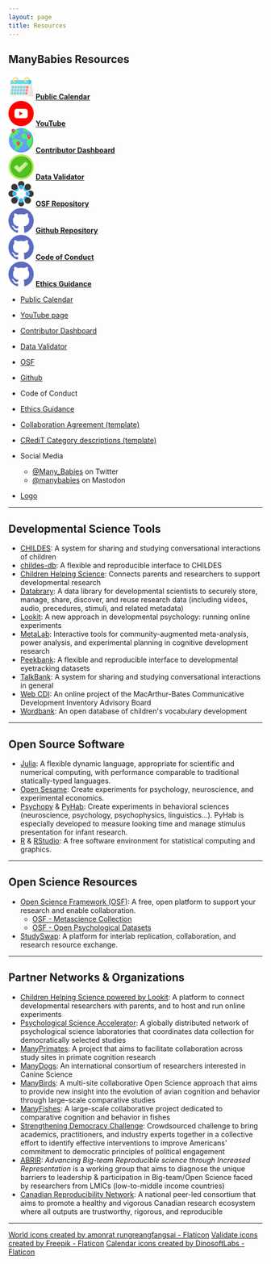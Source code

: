 ```yaml
---
layout: page
title: Resources
---
```



## ManyBabies Resources

<section>
  <div class="container">
    <div class="row" align="center">
      <div class="col-sm-5 col-xs-6" align="left">
        <img src="/assets/img/calendar.png" alt="calendar" width="50" height="50"> 
        <a href="{{site.baseurl}}/calendar/"><b>Public Calendar</b></a>
      </div>
      <div class="col-sm-5 col-xs-6" align="left">
        <img src="/assets/img/youtube.png" alt="YouTube logo" width="50" height="50"> 
        <a href="https://www.youtube.com/@manybabies"><b>YouTube</b></a>
      </div>
    </div>
    <div class="row" align="center">
      <div class="col-sm-5 col-xs-6" align="left">
        <img src="/assets/img/pin.png" alt="globe with pins" width="50" height="50"> 
        <a href="https://manybabies.shinyapps.io/shiny_mb_map/"><b>Contributor Dashboard</b></a>
      </div>
      <div class="col-sm-5 col-xs-6" align="left">
        <img src="/assets/img/validate.png" alt="checkmark" width="50" height="50"> 
        <a href="https://manybabies.shinyapps.io/validator/"><b>Data Validator</b></a>
      </div>
    </div>
    <div class="row" align="center">
      <div class="col-sm-5 col-xs-6" align="left">
        <img src="/assets/img/OSF.png" alt="OSF logo" width="50" height="50"> 
        <a href="https://osf.io/rpw6d/"><b>OSF Repository</b></a>
      </div>
      <div class="col-sm-5 col-xs-6" align="left">
        <img src="/assets/img/github.png" alt="Github logo" width="50" height="50"> 
        <a href="https://github.com/manybabies"><b>Github Repository</b></a>
      </div>
    </div>
    <div class="row" align="center">
      <div class="col-sm-5 col-xs-6" align="left">
        <img src="/assets/img/github.png" alt="Github logo" width="50" height="50"> 
        <a href="{{site.baseurl}}{% link code_conduct.md %}"><b>Code of Conduct</b></a>
      </div>
      <div class="col-sm-5 col-xs-6" align="left">
        <img src="/assets/img/github.png" alt="Github logo" width="50" height="50"> 
        <a href="https://drive.google.com/file/d/1QSaPAgf5Y0jmli6BC0fGMS_PMniAvyd-/view?usp=share_link"><b>Ethics Guidance</b></a>
      </div>
    </div>
  </div>
</section>


* [Public Calendar]({{site.baseurl}}/calendar/)
* [YouTube page](https://www.youtube.com/@manybabies)

* [Contributor Dashboard](https://manybabies.shinyapps.io/shiny_mb_map/) 
* [Data Validator](https://manybabies.shinyapps.io/validator/)

* [OSF](https://osf.io/rpw6d/)
* [Github](https://github.com/manybabies)

* Code of Conduct
* [Ethics Guidance](https://drive.google.com/file/d/1QSaPAgf5Y0jmli6BC0fGMS_PMniAvyd-/view?usp=share_link)

* [Collaboration Agreement (template)](https://drive.google.com/file/d/1iEF93crL8iEMAo0HVnEYHZDcwO7ZtxxJ/view?usp=share_link)
* [CRediT Category descriptions (template)](https://drive.google.com/file/d/1aoFctk4pDujOg8UV7LLuWA3o42uO718Z/view?usp=share_link)

* Social Media
  * [@Many_Babies](https://twitter.com/Many_Babies) on Twitter
  * [@manybabies](https://nerdculture.de/@manybabies) on Mastodon
* [Logo]({{site.baseurl}}/assets/img/avatar-icon-2022.png)




***

## Developmental Science Tools
* [CHILDES](https://childes.talkbank.org/): A system for sharing and studying conversational interactions of children
* [childes-db](https://langcog.github.io/childes-db-website/): A flexible and reproducible interface to CHILDES
* [Children Helping Science](https://childrenhelpingscience.com/): Connects parents and researchers to support developmental research
* [Databrary](https://nyu.databrary.org/): A data library for developmental scientists to securely store, manage, share, discover, and reuse research data (including videos, audio, precedures, stimuli, and related metadata)
* [Lookit](https://lookit.mit.edu/): A new approach in developmental psychology: running online experiments
* [MetaLab](http://metalab.stanford.edu): Interactive tools for community-augmented meta-analysis, power analysis, and experimental planning in cognitive development research
* [Peekbank](https://peekbank.stanford.edu/): A flexible and reproducible interface to developmental eyetracking datasets
* [TalkBank](https://talkbank.org/): A system for sharing and studying conversational interactions in general
* [Web CDI](https://webcdi.stanford.edu/): An online project of the MacArthur-Bates Communicative Development Inventory Advisory Board
* [Wordbank](http://wordbank.stanford.edu/): An open database of children's vocabulary development


***

## Open Source Software
* [Julia](http://julialang.org/): A flexible dynamic language, appropriate for scientific and numerical computing, with performance comparable to traditional statically-typed languages.
* [Open Sesame](https://osdoc.cogsci.nl/): Create experiments for psychology, neuroscience, and experimental economics.
* [Psychopy](https://www.psychopy.org/) & [PyHab](https://github.com/jfkominsky/PyHab/): Create experiments in behavioral sciences (neuroscience, psychology, psychophysics, linguistics...). PyHab is especially developed to measure looking time and manage stimulus presentation for infant research.
* [R](https://www.r-project.org/) & [RStudio](https://rstudio.com/): A free software environment for statistical computing and graphics.

***

## Open Science Resources
* [Open Science Framework (OSF)](https://osf.io/): A free, open platform to support your research and enable collaboration.
  * [OSF - Metascience Collection](https://osf.io/collections/metascience/discover)
  * [OSF - Open Psychological Datasets](https://osf.io/th8ew/)
* [StudySwap](https://osf.io/meetings/StudySwap/): A platform for interlab replication, collaboration, and research resource exchange.


***

## Partner Networks & Organizations
* [Children Helping Science powered by Lookit](https://lookit.mit.edu/): A platform to connect developmental researchers with parents, and to host and run online experiments
* [Psychological Science Accelerator](https://psysciacc.org/): A globally distributed network of psychological science laboratories that coordinates data collection for democratically selected studies
* [ManyPrimates](https://manyprimates.github.io/): A project that aims to facilitate collaboration across study sites in primate cognition research
* [ManyDogs](https://manydogsproject.github.io/): An international consortium of researchers interested in Canine Science
* [ManyBirds](http://themanybirds.com/): A multi-site collaborative Open Science approach that aims to provide new insight into the evolution of avian cognition and behavior through large-scale comparative studies
* [ManyFishes](https://twitter.com/TheManyFishes): A large-scale collaborative project dedicated to comparative cognition and behavior in fishes
* [Strengthening Democracy Challenge](https://www.strengtheningdemocracychallenge.org/): Crowdsourced challenge to bring academics, practitioners, and industry experts together in a collective effort to identify effective interventions to improve Americans' commitment to democratic principles of political engagement
* [ABRIR](https://abrirpsy.org/): *Advancing Big-team Reproducible science through Increased Representation* is a working group that aims to diagnose the unique barriers to leadership & participation in Big-team/Open Science faced by researchers from LMICs (low-to-middle income countries)
* [Canadian Reproducibility Network](https://carn-recar.ca/): A national peer-led consortium that aims to promote a healthy and vigorous Canadian research ecosystem where all outputs are trustworthy, rigorous, and reproducible



***
<a href="https://www.flaticon.com/free-icons/world" title="world icons">World icons created by amonrat rungreangfangsai - Flaticon</a>
<a href="https://www.flaticon.com/free-icons/validate" title="validate icons">Validate icons created by Freepik - Flaticon</a>
<a href="https://www.flaticon.com/free-icons/calendar" title="calendar icons">Calendar icons created by DinosoftLabs - Flaticon</a>